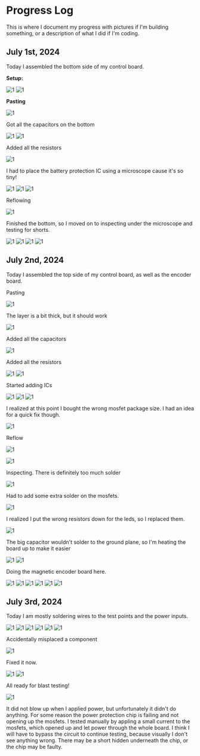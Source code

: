 # Progress Log
This is where I document my progress with pictures if I'm building something, or a description of what I did if I'm coding.

## July 1st, 2024
Today I assembled the bottom side of my control board.

**Setup:**

![1](Media/Build%20Log/IMG_20240701_144509.jpg)
![1](Media/Build%20Log/IMG_20240701_144550.jpg)

**Pasting**

![1](Media/Build%20Log/IMG_20240701_145850.jpg)

Got all the capacitors on the bottom

![1](Media/Build%20Log/IMG_20240701_153903.jpg)
![1](Media/Build%20Log/IMG_20240701_155053.jpg)

Added all the resistors

![1](Media/Build%20Log/IMG_20240701_161703.jpg)

I had to place the battery protection IC using a microscope cause it's so tiny!

![1](Media/Build%20Log/IMG_20240701_162515.jpg)
![1](Media/Build%20Log/IMG_20240701_162531.jpg)
![1](Media/Build%20Log/IMG_20240701_163042.jpg)

Reflowing

![1](Media/Build%20Log/IMG_20240701_173111.jpg)

Finished the bottom, so I moved on to inspecting under the microscope and testing for shorts.

![1](Media/Build%20Log/IMG_20240701_175342.jpg)
![1](Media/Build%20Log/IMG_20240701_180736.jpg)
![1](Media/Build%20Log/IMG_20240701_181505.jpg)
![1](Media/Build%20Log/IMG_20240701_195700.jpg)

## July 2nd, 2024
Today I assembled the top side of my control board, as well as the encoder board.

Pasting

![1](Media/Build%20Log/IMG_20240702_122101.jpg)

The layer is a bit thick, but it should work

![1](Media/Build%20Log/IMG_20240702_124521.jpg)

Added all the capacitors

![1](Media/Build%20Log/IMG_20240702_134653.jpg)

Added all the resistors

![1](Media/Build%20Log/IMG_20240702_135552.jpg)
![1](Media/Build%20Log/IMG_20240702_141529.jpg)

Started adding ICs

![1](Media/Build%20Log/IMG_20240702_142909.jpg)
![1](Media/Build%20Log/IMG_20240702_144345.jpg)
![1](Media/Build%20Log/IMG_20240702_144721.jpg)

I realized at this point I bought the wrong mosfet package size. I had an idea for a quick fix though.

![1](Media/Build%20Log/IMG_20240702_150721.jpg)

Reflow

![1](Media/Build%20Log/IMG_20240702_154831.jpg)

![1](Media/Build%20Log/IMG_20240702_160042.jpg)

Inspecting. There is definitely too much solder

![1](Media/Build%20Log/IMG_20240702_163517.jpg)

Had to add some extra solder on the mosfets.

![1](Media/Build%20Log/IMG_20240702_174821.jpg)

I realized I put the wrong resistors down for the leds, so I replaced them.

![1](Media/Build%20Log/IMG_20240702_190624.jpg)

The big capacitor wouldn't solder to the ground plane, so I'm heating the board up to make it easier

![1](Media/Build%20Log/IMG_20240702_200538.jpg)
![1](Media/Build%20Log/IMG_20240702_204344.jpg)

Doing the magnetic encoder board here.

![1](Media/Build%20Log/IMG_20240702_202758.jpg)
![1](Media/Build%20Log/IMG_20240702_204916.jpg)
![1](Media/Build%20Log/IMG_20240702_205138.jpg)
![1](Media/Build%20Log/IMG_20240702_211012.jpg)
![1](Media/Build%20Log/IMG_20240702_212432.jpg)
![1](Media/Build%20Log/IMG_20240702_213016.jpg)

## July 3rd, 2024
Today I am mostly soldering wires to the test points and the power inputs.

![1](Media/Build%20Log/IMG_20240703_153124.jpg)
![1](Media/Build%20Log/IMG_20240703_153828.jpg)
![1](Media/Build%20Log/IMG_20240703_160351.jpg)
![1](Media/Build%20Log/IMG_20240703_161011.jpg)
![1](Media/Build%20Log/IMG_20240703_162940.jpg)
![1](Media/Build%20Log/IMG_20240703_164506.jpg)

Accidentally misplaced a component

![1](Media/Build%20Log/IMG_20240703_165514.jpg)

Fixed it now.

![1](Media/Build%20Log/IMG_20240703_170848.jpg)
![1](Media/Build%20Log/IMG_20240703_172419.jpg)

All ready for blast testing!

![1](Media/Build%20Log/IMG_20240703_201545.jpg)

It did not blow up when I applied power, but unfortunately it didn't do anything. For some reason the power protection chip is failing and not opening up the mosfets. I tested manually by appling a small current to the mosfets, which opened up and let power through the whole board. I think I will have to bypass the circuit to continue testing, because visually I don't see anything wrong. There may be a short hidden underneath the chip, or the chip may be faulty.
